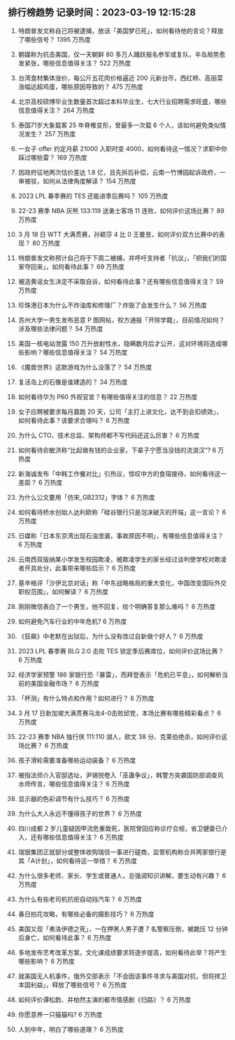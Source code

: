 
## 排行榜趋势 记录时间：2023-03-19 12:15:28
  
  1. 特朗普发文称自己将被逮捕，放话「美国梦已死」，如何看待他的言论？释放了哪些信号？ 1395 万热度
    
  2. 朝媒称为抗击美国，仅一天朝鲜 80 多万人踊跃报名参军或复队，半岛局势愈发紧张，哪些信息值得关注？ 522 万热度
    
  3. 台湾食材集体涨价，每公斤五花肉价格逼近 200 元新台币，西红柿、高丽菜涨幅远超鸡蛋，哪些原因导致的？ 475 万热度
    
  4. 北京高校硕博毕业生数量首次超过本科毕业生，七大行业招聘需求旺盛，哪些信息值得关注？ 264 万热度
    
  5. 泰国71岁大象载客 25 年脊椎变形，曾最多一次载 6 个人，该如何避免类似情况发生？ 257 万热度
    
  6. 一女子 offer 约定月薪 21000 入职时变 4000，如何看待这一情况？求职中你踩过哪些雷？ 169 万热度
    
  7. 因政府征地两次估价差达 1.8 亿，且先拆后补偿，云南一竹博园起诉政府，一审被驳，如何从法律角度解读？ 154 万热度
    
  8. 2023 LPL 春季赛的 TES 还能进季后赛吗？ 105 万热度
    
  9. 22-23 赛季 NBA 灰熊 133:119 送勇士客场 11 连败，如何评价这场比赛？ 89 万热度
    
  10. 3 月 18 日 WTT 大满贯赛，孙颖莎 4 比 0 王曼昱，如何评价双方比赛中的表现？ 80 万热度
    
  11. 特朗普发文称预计自己将于下周二被捕，并呼吁支持者「抗议」，「把我们的国家夺回来」，如何看待此事？ 69 万热度
    
  12. 被造黄谣女生决定不采取自诉，如何看待此事？还有哪些信息值得关注？ 59 万热度
    
  13. 珍珠港日本为什么不炸油库和修理厂？炸毁了会发生什么？ 56 万热度
    
  14. 苏州大学一男生发布恶意 P 图网帖，校方通报「开除学籍」，目前情况如何？涉及哪些法律问题？ 54 万热度
    
  15. 美国一核电站泄露 150 万升放射性水，隐瞒数月后才公开，这对环境将造成哪些影响？哪些信息值得关注？ 54 万热度
    
  16. 《魔兽世界》这款游戏为什么没落了？ 54 万热度
    
  17. 复活岛上的石像是谁建造的？ 34 万热度
    
  18. 如何看待华为 P60 外观官宣？有哪些值得关注的信息？ 22 万热度
    
  19. 女子应聘被要求每月晨跑 20 天，公司「主打上进文化，达不到会扣绩效」，如何看待此事？该要求合理吗？ 6 万热度
    
  20. 为什么 CTO、技术总监、架构师都不写代码还这么厉害？ 6 万热度
    
  21. 如何看待俞敏洪称“比起做有钱的企业家，下辈子宁愿当没钱的流浪汉”? 6 万热度
    
  22. 新海诚发布「中韩工作餐对比」引热议，惊叹中方的食宿接待，如何看待这一差距？ 6 万热度
    
  23. 为什么公文要用「仿宋_GB2312」字体？ 6 万热度
    
  24. 如何看待桥水创始人达利欧称「硅谷银行只是泡沫破灭的开端」这一言论？ 6 万热度
    
  25. 日媒称「日本东京湾出现石油泄漏，事故原因不明」，有哪些信息值得关注？ 6 万热度
    
  26. 云南西双版纳某小学发生校园欺凌，被欺凌学生的家长经过谈判使学校对欺凌者开具处分，此事带来哪些启示？ 6 万热度
    
  27. 基辛格评「沙伊北京对话」称「中东战略格局的重大变化，中国改变国际外交职权范围」，如何解读？ 6 万热度
    
  28. 刚刚微信表白了一个男生，他不回复，给个明确答复那么难吗？ 6 万热度
    
  29. 如何避免汽车行业的中年危机? 6 万热度
    
  30. 《狂飙》中老默在出狱后，为什么没有改过自新做个好人？ 6 万热度
    
  31. 2023 LPL 春季赛 BLG 2:0 击败 TES 锁定季后赛席位，如何评价这场比赛？ 6 万热度
    
  32. 经济学家预警 186 家银行恐「暴雷」，而拜登表示「危机已平息」，如何解析当前的美国金融市场？ 6 万热度
    
  33. 「杯测」有什么特点和作用？如何进行？ 6 万热度
    
  34. 3 月 17 日新加坡大满贯赛马龙4-0击败邱党，本场比赛有哪些精彩看点？ 6 万热度
    
  35. 22-23 赛季 NBA 独行侠 111:110 湖人，欧文 38 分、克莱伯绝杀，如何评价这场比赛？ 6 万热度
    
  36. 孩子滑轮需要准备哪些运动装备？ 6 万热度
    
  37. 被指法师介入官邸选址，尹锡悦卷入「巫蛊争议」，韩警方突袭国防部调查风水师传言，哪些信息值得关注？ 6 万热度
    
  38. 显示器的色彩调节有什么技巧？ 6 万热度
    
  39. 为什么大人永远不懂得孩子的世界？ 6 万热度
    
  40. 四川成都 2 岁儿童疑因甲流危重致死，医院曾回应称诊疗合规，省卫健委已介入，还有哪些信息值得关注？ 6 万热度
    
  41. 瑞银集团正就部分或整体收购瑞信一事进行磋商，监管机构称合并两家银行是其「A计划」，如何看待这一举措？ 6 万热度
    
  42. 为什么很多老师、家长、学生或普通人，总强调知识讲解，要生动有兴趣？ 6 万热度
    
  43. 为什么有些老司机抗拒自动挡汽车？ 6 万热度
    
  44. 春日拍花攻略，有哪些必备的摄影技巧？ 6 万热度
    
  45. 美国又现「弗洛伊德之死」，一在押黑人男子遭 7 名警察压倒，被跪压 12 分钟后身亡，如何看待此事？ 6 万热度
    
  46. 多地发布艺考改革方案，文化课成绩要求将逐步提高，如何看待此举？将产生哪些影响？ 6 万热度
    
  47. 就美国无人机事件，俄外交部表示「不会因该事件寻求与美国对抗，但将捍卫本国利益」，释放了哪些信号？ 6 万热度
    
  48. 如何评价谭松韵、井柏然主演的都市情感剧《归路》？ 6 万热度
    
  49. 你愿意养一只猫猫吗? 6 万热度
    
  50. 人到中年，明白了哪些道理？ 6 万热度
    